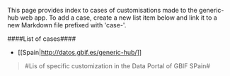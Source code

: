 This page provides index to cases of customisations made to the generic-hub web app. To add a case, create a new list item below and link it to a new Markdown file prefixed with 'case-'.

####List of cases####
* [[Spain|http://datos.gbif.es/generic-hub/]]
> #Lis of specific customization in the Data Portal of GBIF SPain#
>